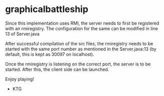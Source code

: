 # graphicalbattleship

Since this implementation uses RMI, the server needs to first be registered with an rmiregistry. The configuration for the same can be modified in line 13 of Server.java

After successful compilation of the src files, the rmiregistry needs to be started with the same port number as mentioned in the Server.java:13 (by default, this is kept as 30097 on localhost).

Once the rmiregistry is listening on the correct port, the server is to be started. After this, the client side can be launched.

Enjoy playing!

- KTG
